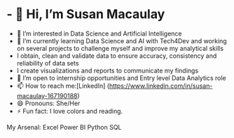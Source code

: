 # - 👋 Hi, I’m Susan Macaulay
- 👀 I’m interested in Data Science and Artificial Intelligence
- 🌱 I’m currently learning Data Science and AI with Tech4Dev and  working on several projects to challenge myself and improve my analytical skills
- I obtain, clean and validate data to ensure accuracy, consistency and reliability of data sets
- I create visualizations and reports to communicate my findings
- 💞️ I’m open to internship opportunities and Entry level Data Analytics role
- 📫 How to reach me:[LinkedIn] (https://www.linkedin.com/in/susan-macaulay-167190188)
- 😄 Pronouns: She/Her
- ⚡ Fun fact: I love colors and reading.

<!---
susanmacaulay/susanmacaulay is a ✨ special ✨ repository because its `README.md` (this file) appears on your GitHub profile.
You can click the Preview link to take a look at your changes.
--->
My Arsenal:
Excel
Power BI
Python
SQL
